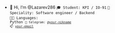 - 👋 Hi, I’m @Lazarev286
<code>🎓 Student: KPI / IO-91</code>
<code>👷 Speciality: Software engineer / Backend</code><br>
<code>🧑‍💻 Languages: Python
<code>💬 telegram: [@your-nikname](https://telegram.me/Severyanin_28)</code>
<code>📫 [your-email](mailto:lazarev280601@gmail.com)</code>
